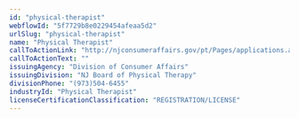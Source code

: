 ```yaml
---
id: "physical-therapist"
webflowId: "5f7729b8e0229454afeaa5d2"
urlSlug: "physical-therapist"
name: "Physical Therapist"
callToActionLink: "http://njconsumeraffairs.gov/pt/Pages/applications.aspx"
callToActionText: ""
issuingAgency: "Division of Consumer Affairs"
issuingDivision: "NJ Board of Physical Therapy"
divisionPhone: "(973)504-6455"
industryId: "Physical Therapist"
licenseCertificationClassification: "REGISTRATION/LICENSE"
---
```

